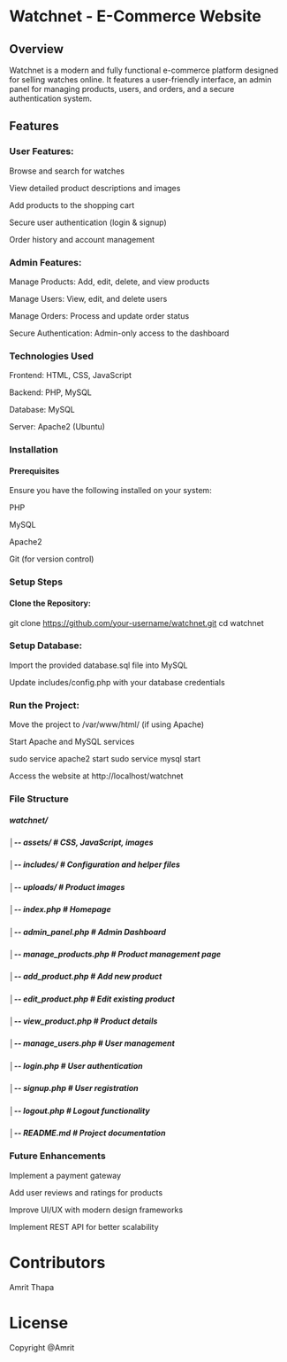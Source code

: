 # Watchnet - E-Commerce Website

## Overview

Watchnet is a modern and fully functional e-commerce platform designed for selling watches online. It features a user-friendly interface, an admin panel for managing products, users, and orders, and a secure authentication system.

## Features

### User Features:

Browse and search for watches

View detailed product descriptions and images

Add products to the shopping cart

Secure user authentication (login & signup)

Order history and account management

### Admin Features:

Manage Products: Add, edit, delete, and view products

Manage Users: View, edit, and delete users

Manage Orders: Process and update order status

Secure Authentication: Admin-only access to the dashboard

### Technologies Used

Frontend: HTML, CSS, JavaScript

Backend: PHP, MySQL

Database: MySQL

Server: Apache2 (Ubuntu)

### Installation

#### Prerequisites

Ensure you have the following installed on your system:

PHP

MySQL

Apache2

Git (for version control)

### Setup Steps

#### Clone the Repository:

git clone https://github.com/your-username/watchnet.git
cd watchnet

### Setup Database:

Import the provided database.sql file into MySQL

Update includes/config.php with your database credentials

### Run the Project:

Move the project to /var/www/html/ (if using Apache)

Start Apache and MySQL services

sudo service apache2 start
sudo service mysql start

Access the website at http://localhost/watchnet

### File Structure

##### watchnet/
##### │-- assets/               # CSS, JavaScript, images
##### │-- includes/             # Configuration and helper files
##### │-- uploads/              # Product images
##### │-- index.php             # Homepage
##### │-- admin_panel.php       # Admin Dashboard
##### │-- manage_products.php   # Product management page
##### │-- add_product.php       # Add new product
##### │-- edit_product.php      # Edit existing product
##### │-- view_product.php      # Product details
##### │-- manage_users.php      # User management
##### │-- login.php             # User authentication
##### │-- signup.php            # User registration
##### │-- logout.php            # Logout functionality
##### │-- README.md             # Project documentation

### Future Enhancements

Implement a payment gateway

Add user reviews and ratings for products

Improve UI/UX with modern design frameworks

Implement REST API for better scalability

# Contributors

Amrit Thapa

# License

Copyright @Amrit

